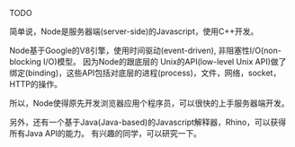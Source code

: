 TODO

简单说，Node是服务器端(server-side)的Javascript，使用C++开发。

Node基于Google的V8引擎，使用时间驱动(event-driven), 非阻塞性I/O(non-blocking I/O)模型。
因为Node的跟底层的 Unix的API(low-level Unix API)做了绑定(binding)，这些API包括对底层的进程(process)，文件，网络，socket，HTTP的操作。

所以，Node使得原先开发浏览器应用个程序员，可以很快的上手服务器端开发。

另外，还有一个基于Java(Java-based)的Javascript解释器，Rhino，可以获得所有Java API的能力。
有兴趣的同学，可以研究一下。
